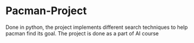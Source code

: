 # Pacman-Project
Done in python, the project implements different search techniques to help pacman find its goal. The project is done as a part of AI course

